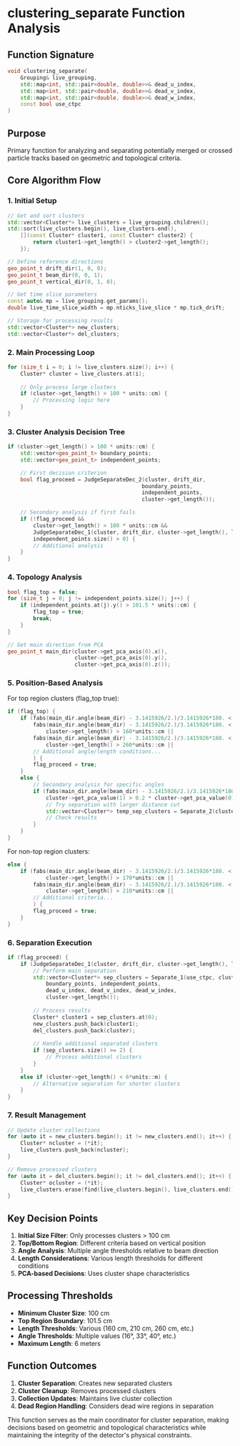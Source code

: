# clustering_separate Function Analysis

## Function Signature
```cpp
void clustering_separate(
    Grouping& live_grouping,
    std::map<int, std::pair<double, double>>& dead_u_index,
    std::map<int, std::pair<double, double>>& dead_v_index,
    std::map<int, std::pair<double, double>>& dead_w_index,
    const bool use_ctpc
)
```

## Purpose
Primary function for analyzing and separating potentially merged or crossed particle tracks based on geometric and topological criteria.

## Core Algorithm Flow

### 1. Initial Setup
```cpp
// Get and sort clusters
std::vector<Cluster*> live_clusters = live_grouping.children();
std::sort(live_clusters.begin(), live_clusters.end(), 
    [](const Cluster* cluster1, const Cluster* cluster2) {
        return cluster1->get_length() > cluster2->get_length();
    });

// Define reference directions
geo_point_t drift_dir(1, 0, 0);
geo_point_t beam_dir(0, 0, 1);
geo_point_t vertical_dir(0, 1, 0);

// Get time slice parameters
const auto& mp = live_grouping.get_params();
double live_time_slice_width = mp.nticks_live_slice * mp.tick_drift;

// Storage for processing results
std::vector<Cluster*> new_clusters;
std::vector<Cluster*> del_clusters;
```

### 2. Main Processing Loop
```cpp
for (size_t i = 0; i != live_clusters.size(); i++) {
    Cluster* cluster = live_clusters.at(i);
    
    // Only process large clusters
    if (cluster->get_length() > 100 * units::cm) {
        // Processing logic here
    }
}
```

### 3. Cluster Analysis Decision Tree
```cpp
if (cluster->get_length() > 100 * units::cm) {
    std::vector<geo_point_t> boundary_points;
    std::vector<geo_point_t> independent_points;

    // First decision criterion
    bool flag_proceed = JudgeSeparateDec_2(cluster, drift_dir, 
                                          boundary_points, 
                                          independent_points, 
                                          cluster->get_length());

    // Secondary analysis if first fails
    if (!flag_proceed && 
        cluster->get_length() > 100 * units::cm &&
        JudgeSeparateDec_1(cluster, drift_dir, cluster->get_length(), live_time_slice_width) &&
        independent_points.size() > 0) {
        // Additional analysis
    }
}
```

### 4. Topology Analysis
```cpp
bool flag_top = false;
for (size_t j = 0; j != independent_points.size(); j++) {
    if (independent_points.at(j).y() > 101.5 * units::cm) {
        flag_top = true;
        break;
    }
}

// Get main direction from PCA
geo_point_t main_dir(cluster->get_pca_axis(0).x(),
                     cluster->get_pca_axis(0).y(),
                     cluster->get_pca_axis(0).z());
```

### 5. Position-Based Analysis
For top region clusters (flag_top true):
```cpp
if (flag_top) {
    if (fabs(main_dir.angle(beam_dir) - 3.1415926/2.)/3.1415926*180. < 16 ||
        fabs(main_dir.angle(beam_dir) - 3.1415926/2.)/3.1415926*180. < 33 && 
            cluster->get_length() > 160*units::cm ||
        fabs(main_dir.angle(beam_dir) - 3.1415926/2.)/3.1415926*180. < 40 && 
            cluster->get_length() > 260*units::cm ||
        // Additional angle/length conditions...
        ) {
        flag_proceed = true;
    }
    else {
        // Secondary analysis for specific angles
        if (fabs(main_dir.angle(beam_dir) - 3.1415926/2.)/3.1415926*180. < 40 &&
            cluster->get_pca_value(1) > 0.2 * cluster->get_pca_value(0)) {
            // Try separation with larger distance cut
            std::vector<Cluster*> temp_sep_clusters = Separate_2(cluster, 10*units::cm);
            // Check results
        }
    }
}
```

For non-top region clusters:
```cpp
else {
    if (fabs(main_dir.angle(beam_dir) - 3.1415926/2.)/3.1415926*180. < 4 &&
            cluster->get_length() > 170*units::cm ||
        fabs(main_dir.angle(beam_dir) - 3.1415926/2.)/3.1415926*180. < 25 &&
            cluster->get_length() > 210*units::cm ||
        // Additional criteria...
        ) {
        flag_proceed = true;
    }
}
```

### 6. Separation Execution
```cpp
if (flag_proceed) {
    if (JudgeSeparateDec_1(cluster, drift_dir, cluster->get_length(), live_time_slice_width)) {
        // Perform main separation
        std::vector<Cluster*> sep_clusters = Separate_1(use_ctpc, cluster, 
            boundary_points, independent_points,
            dead_u_index, dead_v_index, dead_w_index,
            cluster->get_length());
            
        // Process results
        Cluster* cluster1 = sep_clusters.at(0);
        new_clusters.push_back(cluster1);
        del_clusters.push_back(cluster);
        
        // Handle additional separated clusters
        if (sep_clusters.size() >= 2) {
            // Process additional clusters
        }
    }
    else if (cluster->get_length() < 6*units::m) {
        // Alternative separation for shorter clusters
    }
}
```

### 7. Result Management
```cpp
// Update cluster collections
for (auto it = new_clusters.begin(); it != new_clusters.end(); it++) {
    Cluster* ncluster = (*it);
    live_clusters.push_back(ncluster);
}

// Remove processed clusters
for (auto it = del_clusters.begin(); it != del_clusters.end(); it++) {
    Cluster* ocluster = (*it);
    live_clusters.erase(find(live_clusters.begin(), live_clusters.end(), ocluster));
}
```

## Key Decision Points

1. **Initial Size Filter**: Only processes clusters > 100 cm
2. **Top/Bottom Region**: Different criteria based on vertical position
3. **Angle Analysis**: Multiple angle thresholds relative to beam direction
4. **Length Considerations**: Various length thresholds for different conditions
5. **PCA-based Decisions**: Uses cluster shape characteristics

## Processing Thresholds

- **Minimum Cluster Size**: 100 cm
- **Top Region Boundary**: 101.5 cm
- **Length Thresholds**: Various (160 cm, 210 cm, 260 cm, etc.)
- **Angle Thresholds**: Multiple values (16°, 33°, 40°, etc.)
- **Maximum Length**: 6 meters

## Function Outcomes

1. **Cluster Separation**: Creates new separated clusters
2. **Cluster Cleanup**: Removes processed clusters
3. **Collection Updates**: Maintains live cluster collection
4. **Dead Region Handling**: Considers dead wire regions in separation

This function serves as the main coordinator for cluster separation, making decisions based on geometric and topological characteristics while maintaining the integrity of the detector's physical constraints.